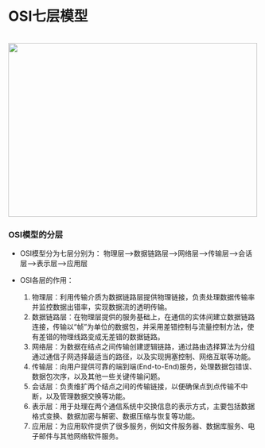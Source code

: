 # OSI七层模型
<br />
<img src="http://zhangzqcloud.cn/file-images/OSI%E4%B8%83%E5%B1%82%E5%8D%8F%E8%AE%AE.jpg" width="500px" height="350px">

### OSI模型的分层
- OSI模型分为七层分别为：
   物理层-->数据链路层-->网络层-->传输层-->会话层-->表示层-->应用层

- OSI各层的作用：
   1. 物理层：利用传输介质为数据链路层提供物理链接，负责处理数据传输率并监控数据出错率，实现数据流的透明传输。
   2. 数据链路层：在物理层提供的服务基础上，在通信的实体间建立数据链路连接，传输以“帧”为单位的数据包，并采用差错控制与流量控制方法，使有差错的物理线路变成无差错的数据链路。
   3. 网络层：为数据在结点之间传输创建逻辑链路，通过路由选择算法为分组通过通信子网选择最适当的路径，以及实现拥塞控制、网络互联等功能。
   4. 传输层：向用户提供可靠的端到端(End-to-End)服务，处理数据包错误、数据包次序，以及其他一些关键传输问题。
   5. 会话层：负责维扩两个结点之间的传输链接，以便确保点到点传输不中断，以及管理数据交换等功能。
   6. 表示层：用于处理在两个通信系统中交换信息的表示方式，主要包括数据格式变换、数据加密与解密、数据压缩与恢复等功能。
   7. 应用层：为应用软件提供了很多服务，例如文件服务器、数据库服务、电子邮件与其他网络软件服务。
